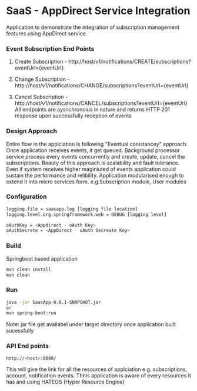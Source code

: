 # SaaS - AppDirect Service Integration

Application to demonstrate the integration of subscription management features using AppDirect service.

### Event Subscription End Points
1) Create Subscription -  http://host/v1/notifications/CREATE/subscriptions?eventUrl={eventUrl}

2) Change Subscription -  http://host/v1/notifications/CHANGE/subscriptions?eventUrl={eventUrl}

3) Cancel Subscription -  http://host/v1/notifications/CANCEL/subscriptions?eventUrl={eventUrl}
All endpoints are aysnchronoius in nature and returns HTTP 201 response upon successfully reception of events 

### Design Approach
Entire flow in the applciation is following "Eventual conistancey" approach.
Once application receives events, it get queued. Background processor service process every events concurrently and create, update, cancel the subscriptions.
Beauty of this approach is scalability and fault tolerance. Even if system receives higher maginiuted of events application could sustain the performance and relibility.
Application modularised enough to extend it into micro services form.
e.g.Subscription module, User modules

### Configuration
```sh
logging.file = saasapp.log [logging file location]
logging.level.org.springframework.web = DEBUG [logging level]

oAuthKey = <Appdirect - oAuth Key>
oAuthSecrete = <AppDirect - oAuth Secreate Key>
```

### Build
Springboot based application
```sh
mvn clean install
mvn clean 
```

### Run 
```sh
java -jar SaasApp-0.0.1-SNAPSHOT.jar
or
mvn spring-boot:run 
```
Note: jar file get availabel under target directory once application built sucessfully

### API End points
```sh
http://<host>:8080/
```
This will give the link for all the resources of applciation e.g. subscriptions, account, notification events.
Thhis application is aware of every resources it has and using HATEOS (Hyper Resource Engine)
